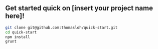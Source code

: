 ## Get started quick on [insert your project name here]!

```bash
git clone git@github.com:thomasloh/quick-start.git
cd quick-start
npm install
grunt
```
